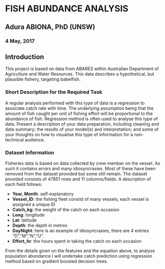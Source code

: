 # FISH ABUNDANCE ANALYSIS
## Adura ABIONA, PhD (UNSW)
### 4 May, 2017

## Introduction
This project is based on data from ABARES within Australian Department of Agriculture and Water Resources. This data describes a hypothetical, but plausible fishery, targeting babelfish.
### Short Description for the Required Task
A regular analysis performed with this type of data is a regression to associate catch rate with time.  The underlying assumption being that the amount of fish caught per unit of fishing effort will be proportional to the abundance of fish.  Regression method is often used to analyse this type of data. Present a description of your data preparation, including cleaning and data summary; the results of your model(s) and interpretation; and some of your thoughts on how to visualise this type of information for a non-technical audience. 
 
### Dataset Information
Fisheries data is based on data collected by crew member on the vessel. As such it contains errors and many idiosyncrasies. Most of these have been removed from the dataset provided but some still remain. The dataset provided consists of 47851 rows and 11 columns/fields. A description of each field follows:
* **Year, Month**: self-explanatory
* **Vessel_ID**: the fishing fleet consist of many vessels, each vessel is assigned a unique ID
* **Catch_kg**: the weight of the catch on each occasion
* **Long**: longitude
* **Lat**: latitude
* **Depth**: the depth in metres
* **DayNight**: here is an example of idiosyncrasies, there are 4 entries “D”,”M”,”N”,”U”.
* **Effort_hr**: the hours spent in taking the catch on each occasion

From the details given on the features and the equation above, to analyse population abundance I will undertake catch prediction using regression method based on gradient boosted decision trees.